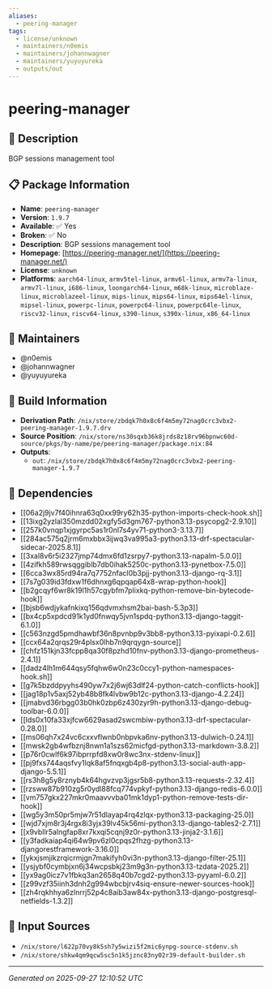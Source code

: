 ```yaml
---
aliases:
  - peering-manager
tags:
  - license/unknown
  - maintainers/n0emis
  - maintainers/johannwagner
  - maintainers/yuyuyureka
  - outputs/out
---
```


# peering-manager

## 📝 Description

BGP sessions management tool

## 📋 Package Information

- **Name**: `peering-manager`
- **Version**: `1.9.7`
- **Available**: ✅ Yes
- **Broken**: ✅ No
- **Description**: BGP sessions management tool
- **Homepage**: [https://peering-manager.net/](https://peering-manager.net/)
- **License**: `unknown`
- **Platforms**: `aarch64-linux`, `armv5tel-linux`, `armv6l-linux`, `armv7a-linux`, `armv7l-linux`, `i686-linux`, `loongarch64-linux`, `m68k-linux`, `microblaze-linux`, `microblazeel-linux`, `mips-linux`, `mips64-linux`, `mips64el-linux`, `mipsel-linux`, `powerpc-linux`, `powerpc64-linux`, `powerpc64le-linux`, `riscv32-linux`, `riscv64-linux`, `s390-linux`, `s390x-linux`, `x86_64-linux`
## 👥 Maintainers

- @n0emis
- @johannwagner
- @yuyuyureka


## 🔧 Build Information

- **Derivation Path**: `/nix/store/zbdqk7h0x8c6f4m5my72nag0crc3vbx2-peering-manager-1.9.7.drv`
- **Source Position**: `/nix/store/ns30sqxb36k8jrds8z18rv96bpnwc60d-source/pkgs/by-name/pe/peering-manager/package.nix:84`
- **Outputs**:
  - `out`:  `/nix/store/zbdqk7h0x8c6f4m5my72nag0crc3vbx2-peering-manager-1.9.7`

## 🔗 Dependencies

- [[06a2j9jv7f40ihnra63q0xx99ry62h35-python-imports-check-hook.sh]]
- [[13ixg2yzlal350mzdd02xgfy5d3gm767-python3.13-psycopg2-2.9.10]]
- [[257k0vnqp1xjgyrpc5as1r0nl7s4yv71-python3-3.13.7]]
- [[284ac575q2jrm6mxbbx3ijwq3va995a3-python3.13-drf-spectacular-sidecar-2025.8.1]]
- [[3xal8v6r5i2327jmp74dmx6fd1zsrpy7-python3.13-napalm-5.0.0]]
- [[4zifkh589rwsqggiblb7db0ihak5250c-python3.13-pynetbox-7.5.0]]
- [[6cca3wx85rd94ra7q7752nfacl0b3pjj-python3.13-django-rq-3.1]]
- [[7s7g039id3fdxw1f6dhnxg6qpqap64x8-wrap-python-hook]]
- [[b2gcqyf6wr8k19l1h57cgybfm7plixkq-python-remove-bin-bytecode-hook]]
- [[bjsb6wdjykafnkixq156qdvmxhsm2bai-bash-5.3p3]]
- [[bx4cp5xpdcd91k1yd0fnwqy5jvn1spdq-python3.13-django-taggit-6.1.0]]
- [[c563nzgd5pmdhawbf36n8pvnbp9v3bb8-python3.13-pyixapi-0.2.6]]
- [[ccx64a2qrqs29r4plsx0lhb7n9qrqygn-source]]
- [[chfz151kjn33fcpp8qa30f8pzhd10fnv-python3.13-django-prometheus-2.4.1]]
- [[dadz4lh1m644qsy5fqhw6w0n23c0ccy1-python-namespaces-hook.sh]]
- [[g7k5bzddpyyhs490yw7x2j6wj63dlf24-python-catch-conflicts-hook]]
- [[jag18p1v5axj52yb48b8fk4lvbw9b12c-python3.13-django-4.2.24]]
- [[jmabvd36rbgg03b0hk0zbp6z430zyr9h-python3.13-django-debug-toolbar-6.0.0]]
- [[lds0x10fa33xjfcw6629asad2swcmbiw-python3.13-drf-spectacular-0.28.0]]
- [[ms06qh7x24vc6cxxvflwnb0nbpvka6nv-python3.13-dulwich-0.24.1]]
- [[mwsk2gb4wfbznj8nwn1a1szs62micfgd-python3.13-markdown-3.8.2]]
- [[p76r0cwlf6k97ibprrpfd8xw0r8wc3nx-stdenv-linux]]
- [[pj9fxs744aqsfvy1lqk8af5fnqxgb4p8-python3.13-social-auth-app-django-5.5.1]]
- [[rs3h8g5y8rznyb4k64hgvzvp3jgsr5b8-python3.13-requests-2.32.4]]
- [[rzsww87b910zg5r0ydl88fcq774vpkyf-python3.13-django-redis-6.0.0]]
- [[vm757gkx227mkr0maavvvba01mk1dyp1-python-remove-tests-dir-hook]]
- [[wg5y3m50pr5mjw7r51dlayap4rq4zlqx-python3.13-packaging-25.0]]
- [[wjd7xjm8r3j4rgx8i3yjx39lv45k56mi-python3.13-django-tables2-2.7.1]]
- [[x9vbllr5alngfap8xr7kxqi5cqnj9z0r-python3.13-jinja2-3.1.6]]
- [[y3fadkaiap4qi64w9pv6zl0cpqs2fhzg-python3.13-djangorestframework-3.16.0]]
- [[ykxjsmjikzrqicrmjgn7makifyh0vi3n-python3.13-django-filter-25.1]]
- [[ysjybf0cymbjxn6j34wcpsbkj23m9g3n-python3.13-tzdata-2025.2]]
- [[yx9ag0icz7v1fbkq3an2658q40b7cgd2-python3.13-pyyaml-6.0.2]]
- [[z99vzf35iinh3dnh2g994wbcbjrv4siq-ensure-newer-sources-hook]]
- [[zh4rqkhhya6zlnrrj52p4c8aib3aw84x-python3.13-django-postgresql-netfields-1.3.2]]

## 📁 Input Sources

- `/nix/store/l622p70vy8k5sh7y5wizi5f2mic6ynpg-source-stdenv.sh`
- `/nix/store/shkw4qm9qcw5sc5n1k5jznc83ny02r39-default-builder.sh`

---
*Generated on 2025-09-27 12:10:52 UTC*
